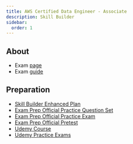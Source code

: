 ```yaml
---
title: AWS Certified Data Engineer - Associate
description: Skill Builder
sidebar:
  order: 1
---
```


## About

- Exam [page](https://aws.amazon.com/certification/certified-data-engineer-associate/)
- Exam [guide](/resources/AWS-Certified-Data-Engineer-Associate_Exam-Guide.pdf)

## Preparation

- [Skill Builder Enhanced Plan](/aws/dea/resources/enhanced-plan/)
- [Exam Prep Official Practice Question Set](https://explore.skillbuilder.aws/learn/course/external/view/elearning/16985/aws-certified-data-engineer-associate-official-practice-question-set-dea-c01-english)
- [Exam Prep Official Practice Exam](https://explore.skillbuilder.aws/learn/course/external/view/elearning/19881/exam-prep-official-practice-exam-aws-certified-data-engineer-associate-dea-c01-english)
- [Exam Prep Official Pretest](https://explore.skillbuilder.aws/learn/course/external/view/elearning/18609/exam-prep-official-pretest-aws-certified-data-engineer-associate-dea-c01-english)
- [Udemy Course](https://www.udemy.com/course/aws-data-engineer/)
- [Udemy Practice Exams](https://www.udemy.com/course/practice-exams-aws-certified-data-engineer-associate-r/)
